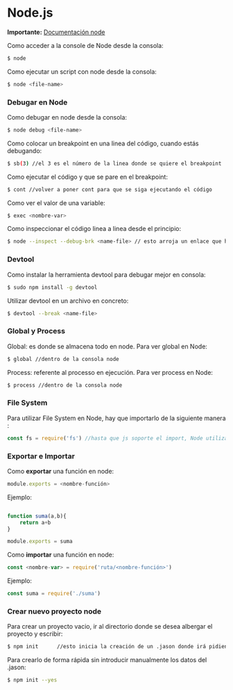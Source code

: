 # Node.js

__Importante:__ [Documentación node](https://nodejs.org/dist/latest-v6.x/docs/api/)

Como acceder a la console de Node desde la consola:

```bash
$ node
```

Como ejecutar un script con node desde la consola:

```bash
$ node <file-name>
```

### Debugar en Node

Como debugar en node desde la consola:

```bash
$ node debug <file-name>
```

Como colocar un breakpoint en una linea del código, cuando estás debugando:

```bash
$ sb(3) //el 3 es el número de la linea donde se quiere el breakpoint
```

Como ejecutar el código y que se pare en el breakpoint:

```bash
$ cont //volver a poner cont para que se siga ejecutando el código
```

Como ver el valor de una variable:

```bash
$ exec <nombre-var>
```

Como inspeccionar el código linea a linea desde el principio:

```bash
$ node --inspect --debug-brk <name-file> // esto arroja un enlace que hay que copiar en Chrome
```

### Devtool

Como instalar la herramienta devtool para debugar mejor en consola:

```bash
$ sudo npm install -g devtool
```

Utilizar devtool en un archivo en concreto:

```bash
$ devtool --break <name-file> 
```

### Global y Process

Global: es donde se almacena todo en node. Para ver global en Node:

```bash
$ global //dentro de la consola node
```

Process: referente al processo en ejecución. Para ver process en Node:

```bash
$ process //dentro de la consola node
```

### File System

Para utilizar File System en Node, hay que importarlo de la siguiente manera :

```Javascript
const fs = require('fs') //hasta que js soporte el import, Node utiliza require para importar
```


### Exportar e Importar

Como __exportar__ una función en node:

```Javascript
module.exports = <nombre-función>
```

Ejemplo:

```Javascript

function suma(a,b){
    return a+b
}

module.exports = suma
```


Como __importar__ una función en node:

```Javascript
const <nombre-var> = require('ruta/<nombre-función>')
```

Ejemplo:

```Javascript
const suma = require('./suma')
```

### Crear nuevo proyecto node

Para crear un proyecto vacio, ir al directorio donde se desea albergar el proyecto y escribir:

```bash
$ npm init      //esto inicia la creación de un .jason donde irá pidiendo datos
```

Para crearlo de forma rápida sin introducir manualmente los datos del .jason:

```bash
$ npm init --yes
```

